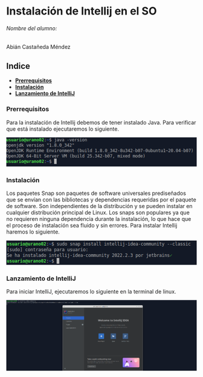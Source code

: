 # Instalación de Intellij en el SO

###### Nombre del alumno:
Abián Castañeda Méndez

## Indice

- **[Prerrequisitos](#punto0)**
- **[Instalación](#punto1)**
- **[Lanzamiento de IntelliJ](#punto2)**


### Prerrequisitos <a name="punto0"></a>

Para la instalación de Intellij debemos de tener instalado Java. Para verificar que está instalado ejecutaremos lo siguiente.

<img src="img\1.png">

### Instalación <a name="punto1"></a>

Los paquetes Snap son paquetes de software universales prediseñados que se envían con las bibliotecas y dependencias requeridas por el paquete de software. Son independientes de la distribución y se pueden instalar en cualquier distribución principal de Linux. Los snaps son populares ya que no requieren ninguna dependencia durante la instalación, lo que hace que el proceso de instalación sea fluido y sin errores. Para instalar Intellij haremos lo siguiente.

<img src="img\2.png">

### Lanzamiento de IntelliJ <a name="punto2"></a>

Para iniciar IntelliJ, ejecutaremos lo siguiente en la terminal de linux.

<img src="img\3.png">
